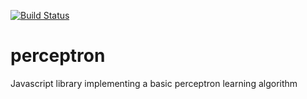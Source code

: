 [![Build Status](https://travis-ci.org/aquaraga/perceptron.svg?branch=master)](https://travis-ci.org/aquaraga/perceptron)

# perceptron
Javascript library implementing a basic perceptron learning algorithm
